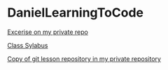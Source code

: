 # DanielLearningToCode
[Excerise on my private repo](https://github.com/DanielLearningToCode/patchwork.git)

[Class Sylabus](https://github.com/green-fox-academy/vetulus-cs-prg-syllabus.git)

[Copy of git lesson repository in my private repository](https://github.com/DanielLearningToCode/git-lesson-repository.git)
